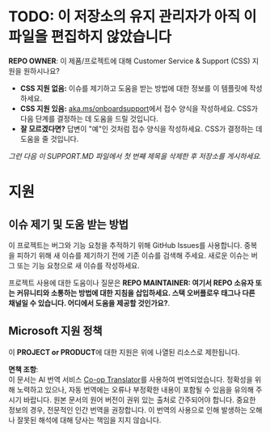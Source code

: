 <!--
CO_OP_TRANSLATOR_METADATA:
{
  "original_hash": "62fe65c1d8e3796c01aa1e3c89666cba",
  "translation_date": "2025-05-06T17:37:41+00:00",
  "source_file": "SUPPORT.md",
  "language_code": "ko"
}
-->
# TODO: 이 저장소의 유지 관리자가 아직 이 파일을 편집하지 않았습니다

**REPO OWNER**: 이 제품/프로젝트에 대해 Customer Service & Support (CSS) 지원을 원하시나요?

- **CSS 지원 없음:** 이슈를 제기하고 도움을 받는 방법에 대한 정보를 이 템플릿에 작성하세요.
- **CSS 지원 있음:** [aka.ms/onboardsupport](https://aka.ms/onboardsupport)에서 접수 양식을 작성하세요. CSS가 다음 단계를 결정하는 데 도움을 드릴 것입니다.
- **잘 모르겠다면?** 답변이 "예"인 것처럼 접수 양식을 작성하세요. CSS가 결정하는 데 도움을 줄 것입니다.

*그런 다음 이 SUPPORT.MD 파일에서 첫 번째 제목을 삭제한 후 저장소를 게시하세요.*

# 지원

## 이슈 제기 및 도움 받는 방법

이 프로젝트는 버그와 기능 요청을 추적하기 위해 GitHub Issues를 사용합니다. 중복을 피하기 위해 새 이슈를 제기하기 전에 기존 이슈를 검색해 주세요. 새로운 이슈는 버그 또는 기능 요청으로 새 이슈를 작성하세요.

프로젝트 사용에 대한 도움이나 질문은 **REPO MAINTAINER: 여기서 REPO 소유자 또는 커뮤니티와 소통하는 방법에 대한 지침을 삽입하세요. 스택 오버플로우 태그나 다른 채널일 수 있습니다. 어디에서 도움을 제공할 것인가요?**.

## Microsoft 지원 정책

이 **PROJECT or PRODUCT**에 대한 지원은 위에 나열된 리소스로 제한됩니다.

**면책 조항**:  
이 문서는 AI 번역 서비스 [Co-op Translator](https://github.com/Azure/co-op-translator)를 사용하여 번역되었습니다. 정확성을 위해 노력하고 있으나, 자동 번역에는 오류나 부정확한 내용이 포함될 수 있음을 유의해 주시기 바랍니다. 원본 문서의 원어 버전이 권위 있는 출처로 간주되어야 합니다. 중요한 정보의 경우, 전문적인 인간 번역을 권장합니다. 이 번역의 사용으로 인해 발생하는 오해나 잘못된 해석에 대해 당사는 책임을 지지 않습니다.